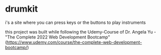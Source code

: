 # drumkit


i's a site where you can press keys or the buttons to play instruments

this project was built while following the Udemy-Course of Dr. Angela Yu - "The Complete 2022 Web Development Bootcamp" (https://www.udemy.com/course/the-complete-web-development-bootcamp/)
